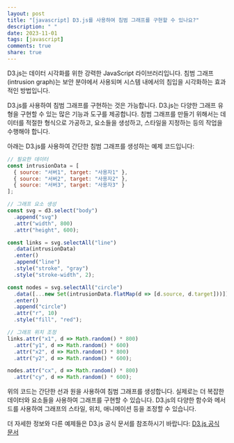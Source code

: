 ```yaml
---
layout: post
title: "[javascript] D3.js를 사용하여 침범 그래프를 구현할 수 있나요?"
description: " "
date: 2023-11-01
tags: [javascript]
comments: true
share: true
---
```

D3.js는 데이터 시각화를 위한 강력한 JavaScript 라이브러리입니다. 침범 그래프(intrusion graph)는 보안 분야에서 사용되며 시스템 내에서의 침입을 시각화하는 효과적인 방법입니다.

D3.js를 사용하여 침범 그래프를 구현하는 것은 가능합니다. D3.js는 다양한 그래프 유형을 구현할 수 있는 많은 기능과 도구를 제공합니다. 침범 그래프를 만들기 위해서는 데이터를 적절한 형식으로 가공하고, 요소들을 생성하고, 스타일을 지정하는 등의 작업을 수행해야 합니다.

아래는 D3.js를 사용하여 간단한 침범 그래프를 생성하는 예제 코드입니다:

```javascript
// 필요한 데이터
const intrusionData = [
  { source: "서버1", target: "사용자1" },
  { source: "서버2", target: "사용자2" },
  { source: "서버3", target: "사용자3" }
];

// 그래프 요소 생성
const svg = d3.select("body")
  .append("svg")
  .attr("width", 800)
  .attr("height", 600);

const links = svg.selectAll("line")
  .data(intrusionData)
  .enter()
  .append("line")
  .style("stroke", "gray")
  .style("stroke-width", 2);

const nodes = svg.selectAll("circle")
  .data([...new Set(intrusionData.flatMap(d => [d.source, d.target]))])
  .enter()
  .append("circle")
  .attr("r", 10)
  .style("fill", "red");

// 그래프 위치 조정
links.attr("x1", d => Math.random() * 800)
  .attr("y1", d => Math.random() * 600)
  .attr("x2", d => Math.random() * 800)
  .attr("y2", d => Math.random() * 600);

nodes.attr("cx", d => Math.random() * 800)
  .attr("cy", d => Math.random() * 600);

```

위의 코드는 간단한 선과 원을 사용하여 침범 그래프를 생성합니다. 실제로는 더 복잡한 데이터와 요소들을 사용하여 그래프를 구현할 수 있습니다. D3.js의 다양한 함수와 메서드를 사용하여 그래프의 스타일, 위치, 애니메이션 등을 조정할 수 있습니다.

더 자세한 정보와 다른 예제들은 D3.js 공식 문서를 참조하시기 바랍니다: [D3.js 공식 문서](https://d3js.org/)